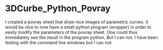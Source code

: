 # 3DCurbe_Python_Povray

I created a povray sheet that draw nice images of parametric curves.
It would be nice to now have a small python program (wrapper) in order to easily modify the parameters of the povray sheet.
One could thus immediately see the result in the program python.
But I can not.
I have been testing with the command line windows but I can not.
